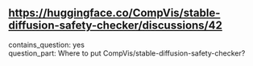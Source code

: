 ## https://huggingface.co/CompVis/stable-diffusion-safety-checker/discussions/42

contains_question: yes  
question_part: Where to put CompVis/stable-diffusion-safety-checker?